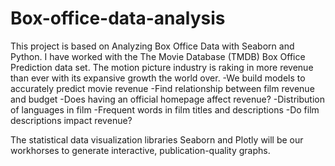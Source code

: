 # Box-office-data-analysis
This project is based on Analyzing Box Office Data with Seaborn and Python. I have worked with the The Movie Database (TMDB) Box Office Prediction data set. 
The motion picture industry is raking in more revenue than ever with its expansive growth the world over. 
-We build models to accurately predict movie revenue
-Find relationship between film revenue and budget
-Does having an official homepage affect revenue?
-Distribution of languages in film
-Frequent words in film titles and descriptions
-Do film descriptions impact revenue?


The statistical data visualization libraries Seaborn and Plotly will be our workhorses to generate interactive, publication-quality graphs.
